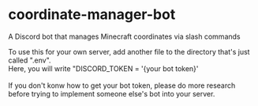 # coordinate-manager-bot
A Discord bot that manages Minecraft coordinates via slash commands<br>

To use this for your own server, add another file to the directory that's just called ".env".<br>
Here, you will write "DISCORD_TOKEN = '{your bot token}'<br><br>
If you don't konw how to get your bot token, please do more research before trying to implement someone else's bot into your server.
